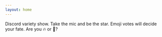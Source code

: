 ```yaml
---
layout: home
---
```


Discord variety show. Take the mic and be the star. Emoji votes will decide your fate. Are you 🔥 or 💩?

